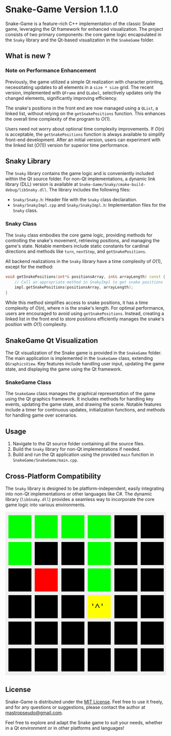 # Snake-Game Version 1.1.0

Snake-Game is a feature-rich C++ implementation of the classic Snake game, leveraging the Qt framework for enhanced visualization. The project consists of two primary components: the core game logic encapsulated in the `Snaky` library and the Qt-based visualization in the `SnakeGame` folder.
## What is new ?

### Note on Performance Enhancement

Previously, the game utilized a simple Qt realization with character printing, necessitating updates to all elements in a `size * size` grid. The recent version, implemented with `QFrame` and `QLabel`, selectively updates only the changed elements, significantly improving efficiency.

The snake's positions in the front end are now managed using a `QList`, a linked list, without relying on the `getSnakePositions` function. This enhances the overall time complexity of the program to $O(1)$.

Users need not worry about optional time complexity improvements. If $O(n)$ is acceptable, the `getSnakePositions` function is always available to simplify front-end development. After an initial version, users can experiment with the linked list $(O(1))$ version for superior time performance.

## Snaky Library

The `Snaky` library contains the game logic and is conveniently included within the Qt source folder. For non-Qt implementations, a dynamic link library (DLL) version is available at `Snake-Game/Snaky/cmake-build-debug/libSnaky.dll`. The library includes the following files:

- `Snaky/Snaky.h`: Header file with the `Snaky` class declaration.
- `Snaky/SnakyImpl.cpp` and `Snaky/SnakyImpl.h`: Implementation files for the `Snaky` class.

### Snaky Class

The `Snaky` class embodies the core game logic, providing methods for controlling the snake's movement, retrieving positions, and managing the game's state. Notable members include static constants for cardinal directions and methods like `turn`, `nextStep`, and `getSnakePositions`.

All backend realizations in the `Snaky` library have a time complexity of $O(1)$, except for the method:

```cpp
void getSnakePositions(int*& positionsArray, int& arrayLength) const {
    // Call an appropriate method in SnakyImpl to get snake positions
    impl.getSnakePositions(positionsArray, arrayLength);
}
```

While this method simplifies access to snake positions, it has a time complexity of $O(n)$, where n is the snake's length. For optimal performance, users are encouraged to avoid using `getSnakePositions`. Instead, creating a linked list in the front end to store positions efficiently manages the snake's position with $O(1)$ complexity.

## SnakeGame Qt Visualization

The Qt visualization of the Snake game is provided in the `SnakeGame` folder. The main application is implemented in the `SnakeGame` class, extending `QGraphicsView`. Key features include handling user input, updating the game state, and displaying the game using the Qt framework.

### SnakeGame Class

The `SnakeGame` class manages the graphical representation of the game using the Qt graphics framework. It includes methods for handling key events, updating the game state, and drawing the scene. Notable features include a timer for continuous updates, initialization functions, and methods for handling game over scenarios.

## Usage

1. Navigate to the Qt source folder containing all the source files.
2. Build the `Snaky` library for non-Qt implementations if needed.
3. Build and run the Qt application using the provided `main` function in `SnakeGame/SnakeGame/main.cpp`.

## Cross-Platform Compatibility

The `Snaky` library is designed to be platform-independent, easily integrating into non-Qt implementations or other languages like C#. The dynamic library (`libSnaky.dll`) provides a seamless way to incorporate the core game logic into various environments.

<div align="center">
  <img src="SnakeGame/SnakeGame/Snaky.png" alt="Snaky">
</div>

## License

Snake-Game is distributed under the [MIT License](LICENSE). Feel free to use it freely, and for any questions or suggestions, please contact the author at mastropseudo@gmail.com.

Feel free to explore and adapt the Snake game to suit your needs, whether in a Qt environment or in other platforms and languages!
